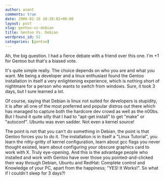 ```yaml
---
author: anant
comments: true
date: 2006-02-16 10:28:02+00:00
layout: post
slug: gentoo-vs-debian
title: Gentoo Vs. Debian
wordpress_id: 52
categories: [gentoo]
---
```


Ah, the big question. I had a fierce debate with a friend over this one. I'm
+1 for Gentoo but that's a biased vote.

It's quite simple really. The choice depends on who you are and what you
want. Me being a developer and a linux enthusiast found the Gentoo
installation in itself a very enlightening experience, which is nothing short
of nightmare for a person who wants to switch from windows. Sure, it took 3
days, but I sure learned a lot.

Of course, saying that Debian is linux not suited for developers is
stupidity, it is after all one of the most preferred and popular distros out
there which has managed to capture both the hardcore dev crowd as well as the
n00bs. But I found it quite silly that I had to "apt-get install" to get
"make" or "autoconf". Ubuntu was even sadder. Not even a kernel source!

The point is not that you can't do something in Debian, the point is that
Gentoo forces you to do it. The installation is in itself a "Linux Tutorial",
you learn the nitty-gritty of kernel configuration, learn about gcc flags you
never thought existed, learn about configuring your obscure graphics card to
work with X. Truly eye-opening. And this is the advantage people who
installed and work with Gentoo have over those you pointed-and-clicked their
way through Debian, Ubuntu and RedHat: Complete control and Knowledge of your
PC, apart from the happiness; "YES! It Works!". So what if I couldn't sleep
for 3 days?!
